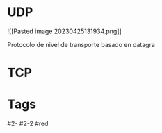 # UDP

![[Pasted image 20230425131934.png]]

Protocolo de nivel de transporte basado en datagra
# TCP
# Tags
#2- 
#2-2 
#red 